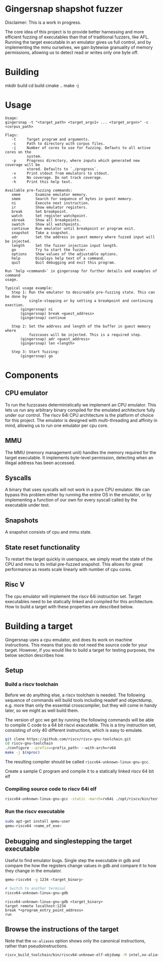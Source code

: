 Gingersnap shapshot fuzzer
==========================

Disclaimer: This is a work in progress.

The core idea of this project is to provide better harnessing and more efficient fuzzing
of executables than that of traditional fuzzers, like AFL. Running the target executable
in an emulator gives us full control, and by implementing the mmu ourselves, we gain
bytewise granuality of memory permissions, allowing us to detect read or writes only
one byte off.

# Building
mkdir build
cd build
cmake ..
make -j

# Usage
```
Usage:
gingersnap -t "<target_path> <target_argv1> ... <target_argvn>" -c <corpus_path>

Flags:
   -t     Target program and arguments.
   -c     Path to directory with corpus files.
   -j     Number of cores to use for fuzzing. Defauts to all active cores on the
          system.
   -p     Progress directory, where inputs which generated new coverage will be
          stored. Defaults to `./progress`.
   -v     Print stdout from emulators to stdout.
   -n     No coverage. Do not track coverage.
   -h     Print this help text.

Available pre-fuzzing commands:
   xmem       Examine emulator memory.
   smem       Search for sequence of bytes in guest memory.
   ni         Execute next instruction.
   ir         Show emulator registers.
   break      Set breakpoint.
   watch      Set register watchpoint.
   sbreak     Show all breakpoints.
   swatch     Show all watchpoints.
   continue   Run emulator until breakpoint or program exit.
   snapshot   Take a snapshot.
   adr        Set the address in guest memory where fuzzed input will be injected.
   length     Set the fuzzer injection input length.
   go         Try to start the fuzzer.
   options    Show values of the adjustable options.
   help       Displays help text of a command.
   quit       Quit debugging and exit this program.

Run `help <command>` in gingersnap for further details and examples of command
usage.

Typical usage example:
   Step 1: Run the emulator to desireable pre-fuzzing state. This can be done by
           single-stepping or by setting a breakpoint and continuing exection.
       (gingersnap) ni
       (gingersnap) break <guest_address>
       (gingersnap) continue

   Step 2: Set the address and length of the buffer in guest memory where
           fuzzcases will be injected. This is a required step.
       (gingersnap) adr <guest_address>
       (gingersnap) len <length>

   Step 3: Start fuzzing:
       (gingersnap) go
```

# Components

## CPU emulator
To run the fuzzcases deterministically we implement
an CPU emulator. This lets us run any arbitrary binary
compiled for the emulated architecture fully under
our control. The riscv 64i CPU architecture is the
platform of choice for this project. The emulator
is designed with multi-threading and affinity in mind,
allowing us to run one emulator per cpu core.

## MMU
The MMU (memory management unit) handles the memory required for the target executable.
It implements byte-level permission, detecting when an illegal address has been accessed.

## Syscalls
A binary that uses syscalls will not work in a pure CPU emulator.
We can bypass this problem either by running the entire OS in the
emulator, or by implementing a function of our own for every
syscall called by the executable under test.

## Snapshots
A snapshot consists of cpu and mmu state.

## State reset functionality
To restart the target quickly in userspace, we simply reset the state of the
CPU and mmu to its initial pre-fuzzed snapshot. This allows for great
performance as resets scale linearly with number of cpu cores.

## Risc V
The cpu emulator will implement the riscv 64i instruction set. Target
executables need to be statically linked and compiled for this architecture.
How to build a target with these properties are described below.

# Building a target
Gingersnap uses a cpu emulator, and does its work on machine instructions.
This means that you do not need the source code for your target. However,
if you would like to build a target for testing purposes, the below section
describes how.

## Setup

### Build a riscv toolchain
Before we do anything else, a riscv toolchain is needed. The following sequence
of commands will build tools including readelf and objectdump, e.g. more than
only the essential crosscompiler, but they will come in handy later, so we might
as well build them.

The version of gcc we get by running the following commands will be able to
compile C code to a 64 bit riscvi exacutable. This is a tiny instruction set,
consisting of only 40 different instructions, which is easy to emulate.

```bash
git clone https://github.com/riscv/riscv-gnu-toolchain.git
cd riscv-gnu-toolchain
./configure --prefix=<prefix_path> --with-arch=rv64
make -j $(nproc)
```

The resulting compiler should be called `riscv64-unknown-linux-gnu-gcc`.

Create a sample C program and compile it to a statically linked riscv 64
bit elf

### Compiling source code to riscv 64i elf

```bash
riscv64-unknown-linux-gnu-gcc -static -march=rv64i ./opt/riscv/bin/test.c -o <name_of_exe>
```

### Run the riscv executable
```bash
sudo apt-get install qemu-user
qemu-riscv64 <name_of_exe>
```

## Debugging and singlestepping the target executable

Useful to find emulator bugs. Single step the executable in gdb and compare the
how the registers change values in gdb and compare it to how they change in the
emulator.

```bash
qemu-riscv64 -g 1234 <target_binary>

# Switch to another terminal
riscv64-unknown-linux-gnu-gdb
```

```gdb
riscv64-unknown-linux-gnu-gdb <target_binary>
target remote localhost:1234
break *<program_entry_point_address>
run
```

## Browse the instructions of the target
Note that the `no-aliases` option shows only the canonical instructions, rather than
pseudoinstructions.

```bash
riscv_build_toolchain/bin/riscv64-unknown-elf-objdump -M intel,no-aliases -D ./target | less
```
